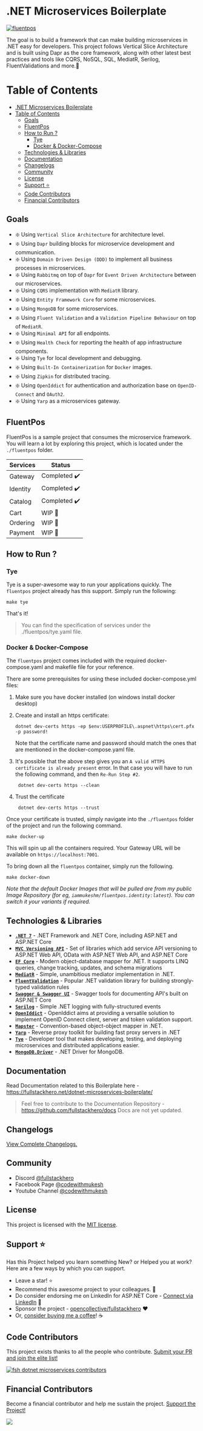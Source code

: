 # .NET Microservices Boilerplate

[![fluentpos](https://github.com/fullstackhero/dotnet-microservices-boilerplate/actions/workflows/fluentpos-cicd.yaml/badge.svg?branch=main)](https://github.com/fullstackhero/dotnet-microservices-boilerplate/actions/workflows/fluentpos-cicd.yaml)

The goal is to build a framework that can make building microservices in .NET easy for developers. This project follows Vertical Slice Architecture and is built using Dapr as the core framework, along with other latest best practices and tools like CQRS, NoSQL, SQL, MediatR, Serilog, FluentValidations and more.🚀

# Table of Contents

- [.NET Microservices Boilerplate](#net-microservices-boilerplate)
- [Table of Contents](#table-of-contents)
  - [Goals](#goals)
  - [FluentPos](#fluentpos)
  - [How to Run ?](#how-to-run-)
    - [Tye](#tye)
    - [Docker \& Docker-Compose](#docker--docker-compose)
  - [Technologies \& Libraries](#technologies--libraries)
  - [Documentation](#documentation)
  - [Changelogs](#changelogs)
  - [Community](#community)
  - [License](#license)
  - [Support ⭐](#support-)
  - [Code Contributors](#code-contributors)
  - [Financial Contributors](#financial-contributors)


## Goals

- :sparkle: Using `Vertical Slice Architecture` for architecture level.
- :sparkle: Using `Dapr` building blocks for microservice development and communication.
- :sparkle: Using `Domain Driven Design (DDD)` to implement all business processes in microservices.
- :sparkle: Using `Rabbitmq` on top of `Dapr` for `Event Driven Architecture` between our microservices.
- :sparkle: Using `CQRS` implementation with `MediatR` library.
- :sparkle: Using `Entity Framework Core` for some microservices.
- :sparkle: Using `MongoDB` for some microservices.
- :sparkle: Using `Fluent Validation` and a `Validation Pipeline Behaviour` on top of `MediatR`.
- :sparkle: Using `Minimal API` for all endpoints.
- :sparkle: Using `Health Check` for reporting the health of app infrastructure components.
- :sparkle: Using `Tye` for local development and debugging.
- :sparkle: Using `Built-In Containerization` for `Docker` images.
- :sparkle: Using `Zipkin` for distributed tracing.
- :sparkle: Using `OpenIddict` for authentication and authorization base on `OpenID-Connect` and `OAuth2`.
- :sparkle: Using `Yarp` as a microservices gateway.

## FluentPos

FluentPos is a sample project that consumes the microservice framework. You will learn a lot by exploring this project, which is located under the `./fluentpos` folder.


| Services          | Status         |
| ----------------- | -------------- |
| Gateway           | Completed ✔️   |
| Identity          | Completed ✔️   |
| Catalog           | Completed ✔️   |
| Cart              | WIP       🚧   |
| Ordering          | WIP       🚧   |
| Payment           | WIP       🚧   |

## How to Run ?

### Tye
Tye is a super-awesome way to run your applications quickly. The `fluentpos` project already has this support. Simply run the following:

```
make tye
```

That's it! 
> You can find the specification of services under the ./fluentpos/tye.yaml file.
### Docker & Docker-Compose
The `fluentpos` project comes included with the required docker-compose.yaml and makefile file for your reference.

There are some prerequisites for using these included docker-compose.yml files:

1) Make sure you have docker installed (on windows install docker desktop)

2) Create and install an https certificate:

    ```
    dotnet dev-certs https -ep $env:USERPROFILE\.aspnet\https\cert.pfx -p password!
    ```

    Note that the certificate name and password should match the ones that are mentioned in the docker-compose.yaml file.

3) It's possible that the above step gives you an `A valid HTTPS certificate is already present` error.
   In that case you will have to run the following command, and then  `Re-Run Step #2`.

    ```
     dotnet dev-certs https --clean
    ```

4) Trust the certificate

    ```
     dotnet dev-certs https --trust
    ```
Once your certificate is trusted, simply navigate into the `./fluentpos` folder of the project and run the following command.

```
make docker-up
```

This will spin up all the containers required. Your Gateway URL will be available on `https://localhost:7001`.

To bring down all the `fluentpos` container, simply run the following.

```
make docker-down
```

*Note that the default Docker Images that will be pulled are from my public Image Repository (for eg, `iammukeshm/fluentpos.identity:latest`). You can switch it your variants if required.*

## Technologies & Libraries

- **[`.NET 7`](https://dotnet.microsoft.com/download)** - .NET Framework and .NET Core, including ASP.NET and ASP.NET Core
- **[`MVC Versioning API`](https://github.com/microsoft/aspnet-api-versioning)** - Set of libraries which add service API versioning to ASP.NET Web API, OData with ASP.NET Web API, and ASP.NET Core
- **[`EF Core`](https://github.com/dotnet/efcore)** - Modern object-database mapper for .NET. It supports LINQ queries, change tracking, updates, and schema migrations
- **[`MediatR`](https://github.com/jbogard/MediatR)** - Simple, unambitious mediator implementation in .NET.
- **[`FluentValidation`](https://github.com/FluentValidation/FluentValidation)** - Popular .NET validation library for building strongly-typed validation rules
- **[`Swagger & Swagger UI`]()** - Swagger tools for documenting API's built on ASP.NET Core
- **[`Serilog`](https://github.com/serilog/serilog)** - Simple .NET logging with fully-structured events
- **[`OpenIddict`](https://github.com/openiddict/openiddict-core)** - OpenIddict aims at providing a versatile solution to implement OpenID Connect client, server and token validation support.
- **[`Mapster`](https://github.com/MapsterMapper/Mapster)** - Convention-based object-object mapper in .NET.
- **[`Yarp`](https://github.com/microsoft/reverse-proxy)** - Reverse proxy toolkit for building fast proxy servers in .NET
- **[`Tye`](https://github.com/dotnet/tye)** - Developer tool that makes developing, testing, and deploying microservices and distributed applications easier.
- **[`MongoDB.Driver`](https://github.com/mongodb/mongo-csharp-driver)** - .NET Driver for MongoDB.

## Documentation

Read Documentation related to this Boilerplate here - https://fullstackhero.net/dotnet-microservices-boilerplate/
> Feel free to contribute to the Documentation Repository - https://github.com/fullstackhero/docs
> Docs are not yet updated.

## Changelogs

[View Complete Changelogs.](https://github.com/fullstackhero/dotnet-microservices-boilerplate/blob/main/CHANGELOGS.md)

## Community

- Discord [@fullstackhero](https://discord.gg/gdgHRt4mMw)
- Facebook Page [@codewithmukesh](https://facebook.com/codewithmukesh)
- Youtube Channel [@codewithmukesh](https://youtube.com/c/codewithmukesh)

## License

This project is licensed with the [MIT license](LICENSE).


## Support ⭐

Has this Project helped you learn something New? or Helped you at work?
Here are a few ways by which you can support.

-   Leave a star! ⭐
-   Recommend this awesome project to your colleagues. 🥇
-   Do consider endorsing me on LinkedIn for ASP.NET Core - [Connect via LinkedIn](https://codewithmukesh.com/linkedin) 🦸
-   Sponsor the project - [opencollective/fullstackhero](https://opencollective.com/fullstackhero) ❤️
-   Or, [consider buying me a coffee](https://www.buymeacoffee.com/codewithmukesh)! ☕


## Code Contributors

This project exists thanks to all the people who contribute. [Submit your PR and join the elite list!](CONTRIBUTING.md)

[![fsh dotnet microservices contributors](https://contrib.rocks/image?repo=fullstackhero/dotnet-microservices-boilerplate "fsh dotnet microservices contributors")](https://github.com/fullstackhero/dotnet-microservices-boilerplate/graphs/contributors)


## Financial Contributors

Become a financial contributor and help me sustain the project. [Support the Project!](https://opencollective.com/fullstackhero/contribute)

<a href="https://opencollective.com/fullstackhero"><img src="https://opencollective.com/fullstackhero/individuals.svg?width=890"></a>
